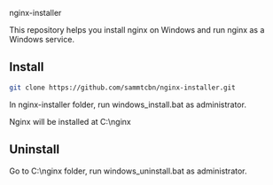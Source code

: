 nginx-installer

This repository helps you install nginx on Windows and run nginx as a Windows service.

## Install

```sh
git clone https://github.com/sammtcbn/nginx-installer.git
```

In nginx-installer folder, run windows_install.bat as administrator.

Nginx will be installed at C:\nginx

## Uninstall 

Go to C:\nginx folder, run windows_uninstall.bat as administrator.
